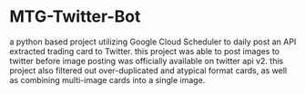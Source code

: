 # MTG-Twitter-Bot
a python based project utilizing Google Cloud Scheduler to daily post an API extracted trading card to Twitter.
this project was able to post images to twitter before image posting was officially available on twitter api v2. 
this project also filtered out over-duplicated and atypical format cards, as well as combining multi-image cards into a single image.
